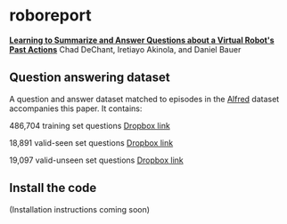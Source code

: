# roboreport
[<b>Learning to Summarize and Answer Questions about a Virtual Robot's Past Actions</b>](https://link.springer.com/article/10.1007/s10514-023-10134-4)
Chad DeChant, Iretiayo Akinola, and Daniel Bauer

## Question answering dataset
A question and answer dataset matched to episodes in the [Alfred](https://askforalfred.com) dataset accompanies this paper.
It contains:

486,704 training set questions [Dropbox link](https://www.dropbox.com/scl/fi/zfx9w914v3blrpjxufv79/roboreport_qa_train_set.pkl?rlkey=m71excof8t8t9bixyzb2qdv0s&st=47t3tcf0&dl=0)

18,891 valid-seen set questions [Dropbox link](https://www.dropbox.com/scl/fi/oyulzvda9m4h0qljj71r3/roboreport_qa_valid_seen_set.pkl?rlkey=iew9r951v05633tcj78fsf6w2&st=auuohxpv&dl=0)

19,097 valid-unseen set questions [Dropbox link](https://www.dropbox.com/scl/fi/92w472y1h8adp9ht2jff2/roboreport_qa_valid_unseen_set.pkl?rlkey=m3tyq2vvkf4iikvobpg488dia&st=n0u53mxd&dl=0)

## Install the code
(Installation instructions coming soon)
